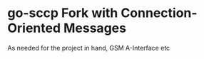 # go-sccp Fork with Connection-Oriented Messages

As needed for the project in hand, GSM A-Interface etc